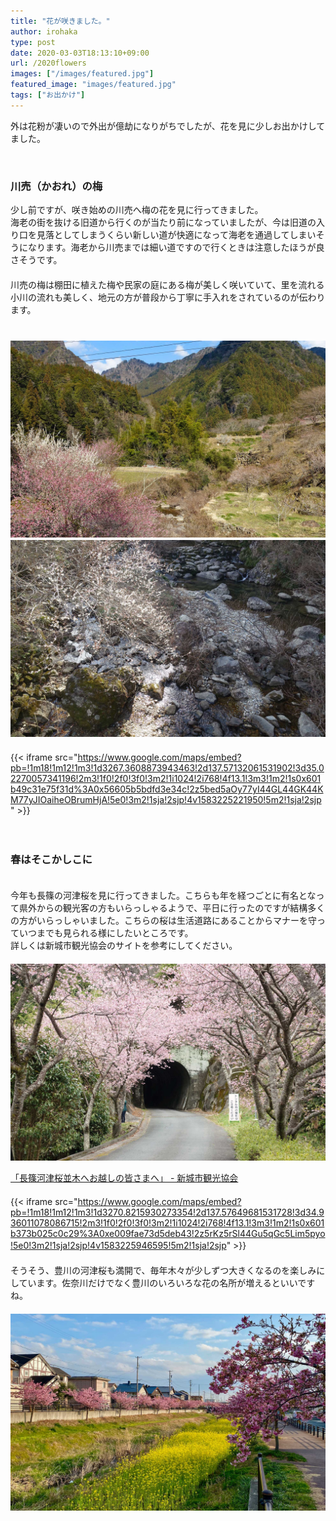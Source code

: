 ```yaml
---
title: "花が咲きました。"
author: irohaka
type: post
date: 2020-03-03T18:13:10+09:00
url: /2020flowers
images: ["/images/featured.jpg"]
featured_image: "images/featured.jpg"
tags: ["お出かけ"]
---
```


外は花粉が凄いので外出が億劫になりがちでしたが、花を見に少しお出かけしてました。
<!--more-->
<br>

### 川売（かおれ）の梅

少し前ですが、咲き始めの川売へ梅の花を見に行ってきました。  
海老の街を抜ける旧道から行くのが当たり前になっていましたが、今は旧道の入り口を見落としてしまうくらい新しい道が快適になって海老を通過してしまいそうになります。海老から川売までは細い道ですので行くときは注意したほうが良さそうです。  
　  
川売の梅は棚田に植えた梅や民家の庭にある梅が美しく咲いていて、里を流れる小川の流れも美しく、地元の方が普段から丁寧に手入れをされているのが伝わります。  
　　  
　  
![川売梅の里](images/2020-0303-01.jpg)
　　  
![白い梅の花](images/2020-0303-02.jpg)
　   
　    
{{< iframe src="https://www.google.com/maps/embed?pb=!1m18!1m12!1m3!1d3267.3608873943463!2d137.57132061531902!3d35.02270057341196!2m3!1f0!2f0!3f0!3m2!1i1024!2i768!4f13.1!3m3!1m2!1s0x601b49c31e75f31d%3A0x56605b5bdfd3e34c!2z5bed5aOy77yI44GL44GK44KM77yJIOaiheOBrumHjA!5e0!3m2!1sja!2sjp!4v1583225221950!5m2!1sja!2sjp" >}}


　  
### 春はそこかしこに
　　  
今年も長篠の河津桜を見に行ってきました。こちらも年を経つごとに有名となって県外からの観光客の方もいらっしゃるようで、平日に行ったのですが結構多くの方がいらっしゃいました。こちらの桜は生活道路にあることからマナーを守っていつまでも見られる様にしたいところです。  
詳しくは新城市観光協会のサイトを参考にしてください。  
　   
![長篠河津桜](images/2020-0303-03.jpg)

[「長篠河津桜並木へお越しの皆さまへ」 - 新城市観光協会](https://shinshirokankou.com/event/nagashinokawazu.html)
　　   
　　  
{{< iframe src="https://www.google.com/maps/embed?pb=!1m18!1m12!1m3!1d3270.8215930273354!2d137.57649681531728!3d34.936011078086715!2m3!1f0!2f0!3f0!3m2!1i1024!2i768!4f13.1!3m3!1m2!1s0x601b373b025c0c29%3A0xe009fae73d5deb43!2z5rKz5rSl44Gu5qGc5Lim5pyo!5e0!3m2!1sja!2sjp!4v1583225946595!5m2!1sja!2sjp" >}}
　
　  
　　  
そうそう、豊川の河津桜も満開で、毎年木々が少しずつ大きくなるのを楽しみにしています。佐奈川だけでなく豊川のいろいろな花の名所が増えるといいですね。  
　　    
![西瀬古川の河津桜](images/2020-0303-04.jpg)